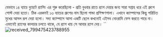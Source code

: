 যেভাবে ১৪ ব্যাচে বুয়েটে র‍্যাগিং এর শুরু করেছিলো  - 
প্রতি বুধবার রাতে র‍্যাগ দেয়ার জন্য সারা সপ্তাহ ধরে এই গ্রুপে পোস্ট দেয়া হতো।  ঠিক এরকমই ১৩ ব্যাচের গ্রুপের নাম ছিলো পান্ডা প্রশিক্ষণশালা। এখানে ক্যাম্পাসের কিছু পরিচিত মুখের আসল রূপ দেয়া হলো।  সদ্য ক্যাম্পাসে আসা একটি ছেলে কখনোই এইসব নোংরামি ফেস করতে পারে না। এভাবেই র‍্যাগের কালচার চলতে থাকে,  যে র‍্যাগ খায় সে আবার র‍্যাগ দেয়। ``
![received_799475423788955](https://user-images.githubusercontent.com/56415021/66610786-82215380-ebde-11e9-9001-8a8cbdbf1869.png)
